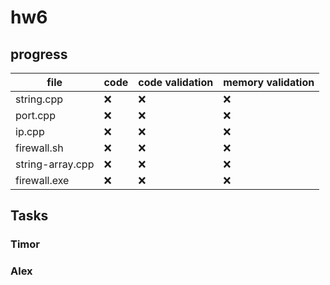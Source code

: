 # hw6

## progress

<!---:white_check_mark:
:x:-->

|  file  |  code  |  code validation  |  memory validation  |
| ------ | ------ | ----------------- | ------------------- |
|string.cpp| :x:|:x:|:x:|
|port.cpp|:x:|:x:|:x:|
|ip.cpp|:x:|:x:|:x:|
|firewall.sh|:x:|:x:|:x:|
|string-array.cpp|:x:|:x:|:x:|
|firewall.exe|:x:|:x:|:x:|


## Tasks
### Timor


### Alex

